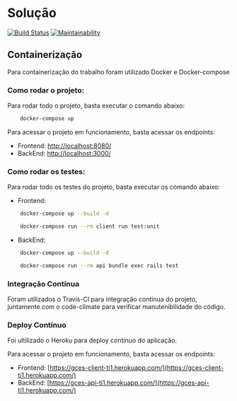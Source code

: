 # Solução

[![Build Status](https://travis-ci.org/VictorRodriguesS0/Trabalho-Individual-2020-1.svg?branch=master)](https://travis-ci.org/VictorRodriguesS0/Trabalho-Individual-2020-1)
[![Maintainability](https://api.codeclimate.com/v1/badges/a7b89fc83e4bdf199f8d/maintainability)](https://codeclimate.com/github/VictorRodriguesS0/Trabalho-Individual-2020-1/maintainability)

## Containerização

Para containerização do trabalho foram utilizado Docker e Docker-compose

### Como rodar o projeto:

Para rodar todo o projeto, basta executar o comando abaixo:

```bash
    docker-compose up
```

Para acessar o projeto em funcionamento, basta acessar os endpoints:

- Frontend: [http://localhost:8080/](http://localhost:8080/)
- BackEnd: [http://localhost:3000/](http://localhost:3000/)

### Como rodar os testes:

Para rodar todo os testes do projeto, basta executar os comando abaixo:

- Frontend:
```bash
    docker-compose up --build -d

    docker-compose run --rm client run test:unit
```

- BackEnd:
```bash
    docker-compose up --build -d

    docker-compose run --rm api bundle exec rails test
```

### Integração Contínua

Foram utilizados o Travis-CI para integração contínua do projeto, juntamente com o code-climate para verificar manutenibilidade do código.

### Deploy Contínuo

Foi ultilizado o Heroku para deploy contínuo do aplicação.

Para acessar o projeto em funcionamento, basta acessar os endpoints:

- Frontend: [https://gces-client-ti1.herokuapp.com/](https://gces-client-ti1.herokuapp.com/)
- BackEnd: [https://gces-api-ti1.herokuapp.com/](https://gces-api-ti1.herokuapp.com/)